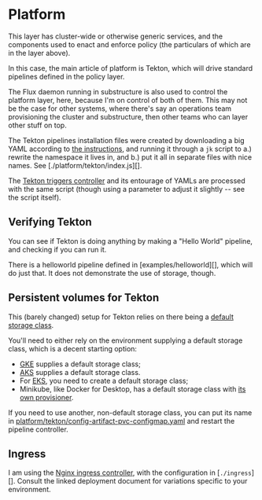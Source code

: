 # Platform

This layer has cluster-wide or otherwise generic services, and the
components used to enact and enforce policy (the particulars of which
are in the layer above).

In this case, the main article of platform is Tekton, which will drive
standard pipelines defined in the policy layer.

The Flux daemon running in substructure is also used to control the
platform layer, here, because I'm on control of both of them. This may
not be the case for other systems, where there's say an operations
team provisioning the cluster and substructure, then other teams who
can layer other stuff on top.

The Tekton pipelines installation files were created by downloading a
big YAML according to [the instructions][tekton-install], and running
it through a `jk` script to a.) rewrite the namespace it lives in, and
b.) put it all in separate files with nice names. See
[./platform/tekton/index.js][].

The [Tekton triggers controller][tekton-triggers] and its entourage of YAMLs are
processed with the same script (though using a parameter to adjust it
slightly -- see the script itself).

## Verifying Tekton

You can see if Tekton is doing anything by making a "Hello World"
pipeline, and checking if you can run it.

There is a helloworld pipeline defined in [examples/helloworld][],
which will do just that. It does not demonstrate the use of storage,
though.

[tekton-install]: https://github.com/tektoncd/pipeline/blob/master/docs/install.md#installing-tekton-pipelines-on-kubernetes
[tekton-triggers]: https://github.com/tektoncd/triggers/blob/master/docs/getting-started/README.md

## Persistent volumes for Tekton

This (barely changed) setup for Tekton relies on there being a
[default storage
class](https://kubernetes.io/docs/concepts/storage/storage-classes/).

You'll need to either rely on the environment supplying a default
storage class, which is a decent starting option:

 - [GKE](https://cloud.google.com/kubernetes-engine/docs/concepts/persistent-volumes)
   supplies a default storage class;
 - [AKS](https://docs.microsoft.com/en-us/azure/aks/concepts-storage#storage-classes)
   supplies a default storage class.
 - For
   [EKS](https://docs.aws.amazon.com/eks/latest/userguide/storage-classes.html),
   you need to create a default storage class;
 - Minikube, like Docker for Desktop, has a default storage class with
   [its own
   provisioner](https://minikube.sigs.k8s.io/docs/reference/persistent_volumes/).

If you need to use another, non-default storage class, you can put its
name in
[platform/tekton/config-artifact-pvc-configmap.yaml](../../platform/tekton/config-artifact-pvc-configmap.yaml)
and restart the pipeline controller.

## Ingress

I am using the [Nginx ingress controller][ingress-nginx], with the
configuration in [`./ingress`][]. Consult the linked deployment
document for variations specific to your environment.

[ingress-nginx]: https://kubernetes.github.io/ingress-nginx/deploy/
